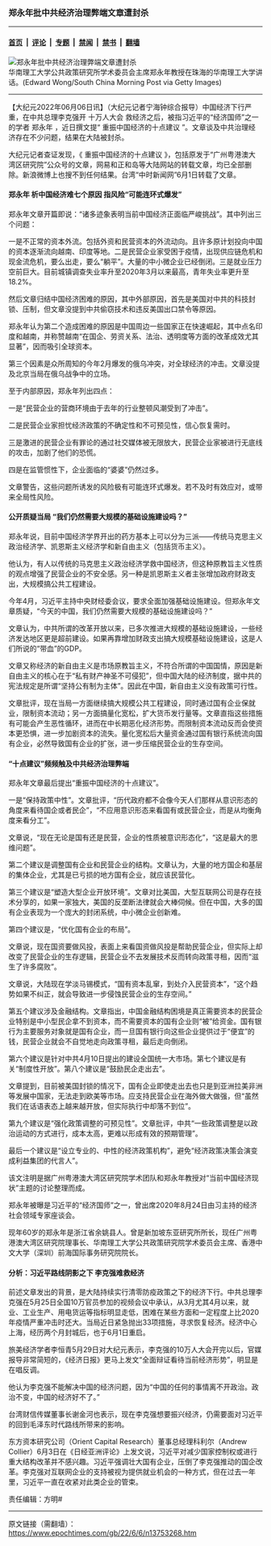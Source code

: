 ### 郑永年批中共经济治理弊端文章遭封杀

---

#### [首页](../../../..?n13753268) &nbsp;|&nbsp; [评论](../../../../../epoch-comment?n13753268) &nbsp;|&nbsp; [专题](../../../../../epoch-special?n13753268) &nbsp;|&nbsp; [禁闻](../../../../../epoch-news?n13753268) &nbsp;|&nbsp; [禁书](../../../../../books?n13753268) &nbsp;|&nbsp; [翻墙](https://github.com/gfw-breaker/nogfw/blob/master/README.md?n13753268)


<div><img alt="郑永年批中共经济治理弊端文章遭封杀" class="attachment-djy_600_400 size-djy_600_400 wp-post-image" src="https://i.epochtimes.com/assets/uploads/2022/06/id13753291-GettyImages-1093121868-600x400.jpg"/>
<div class="caption">
 华南理工大学公共政策研究所学术委员会主席郑永年教授在珠海的华南理工大学讲话。(Edward Wong/South China Morning Post via Getty Images)
</div></div><hr/><div class="post_content" id="artbody" itemprop="articleBody">
 <!-- article content begin -->
 <p>
  【大纪元2022年06月06日讯】（大纪元记者宁海钟综合报导）中国经济下行严重，在中共总理李克强开
  <ok href="https://www.epochtimes.com/gb/tag/%E5%8D%81%E4%B8%87%E4%BA%BA%E5%A4%A7%E4%BC%9A.html">
   十万人大会
  </ok>
  救经济之后，被指习近平的“经济国师”之一的学者
  <ok href="https://www.epochtimes.com/gb/tag/%E9%83%91%E6%B0%B8%E5%B9%B4.html">
   郑永年
  </ok>
  ，近日撰文提“
  <ok href="https://www.epochtimes.com/gb/tag/%E9%87%8D%E6%8C%AF%E4%B8%AD%E5%9B%BD%E7%BB%8F%E6%B5%8E%E7%9A%84%E5%8D%81%E7%82%B9%E5%BB%BA%E8%AE%AE.html">
   重振中国经济的十点建议
  </ok>
  ”。文章谈及中共治理经济存在不少问题，结果在大陆被封杀。
 </p>
 <p>
  大纪元记者查证发现，《
  <ok href="https://www.epochtimes.com/gb/tag/%E9%87%8D%E6%8C%AF%E4%B8%AD%E5%9B%BD%E7%BB%8F%E6%B5%8E%E7%9A%84%E5%8D%81%E7%82%B9%E5%BB%BA%E8%AE%AE.html">
   重振中国经济的十点建议
  </ok>
  》，包括原发于“广州粤港澳大湾区研究院”公众号的文章，网易和正和岛等大陆网站的转载文章，均已全部删除。新浪微博上也搜不到任何结果。台湾“中时新闻网”6月1日转载了文章。
 </p>
 <h4>
  <ok href="https://www.epochtimes.com/gb/tag/%E9%83%91%E6%B0%B8%E5%B9%B4.html">
   郑永年
  </ok>
  析中国经济难七个原因 指风险“可能连环式爆发”
 </h4>
 <p>
  郑永年文章开篇即说：“诸多迹象表明当前中国经济正面临严峻挑战”。其中列出三个问题：
 </p>
 <p>
  一是不正常的资本外流。包括外资和民营资本的外流动向。且许多原计划投向中国的资本逐渐流向越南、印度等地。二是民营企业家受困于疫情，出现供应链危机和现金流危机，要么出走，要么“躺平”。大量的中小微企业已经倒闭。三是就业压力空前巨大。目前城镇调查失业率升至2020年3月以来最高，青年失业率更升至18.2%。
 </p>
 <p>
  然后文章归结中国经济困难的原因，其中外部原因，首先是美国对中共的科技封锁、压制，但文章没提到中共偷窃技术和违反美国出口禁令等原因。
 </p>
 <p>
  郑永年认为第二个造成困难的原因是中国周边一些国家正在快速崛起，其中点名印度和越南，并称赞越南“在国企、劳资关系、法治、透明度等方面的改革成效尤其显著”，因而吸引全球资本。
 </p>
 <p>
  第三个因素是众所周知的今年2月爆发的俄乌冲突，对全球经济的冲击。文章没提及北京当局在俄乌战争中的立场。
 </p>
 <p>
  至于内部原因，郑永年列出四点：
 </p>
 <p>
  一是“民营企业的营商环境由于去年的行业整顿风潮受到了冲击”。
 </p>
 <p>
  二是民营企业家担忧经济政策的不确定性和不可预见性，信心恢复需时。
 </p>
 <p>
  三是激进的民营企业有罪论的通过社交媒体被无限放大，民营企业家被进行无底线的攻击，加剧了他们的恐慌。
 </p>
 <p>
  四是在监管惯性下，企业面临的“婆婆”仍然过多。
 </p>
 <p>
  文章警告，这些问题所诱发的风险极有可能连环式爆发。若不及时有效应对，或带来全局性风险。
 </p>
 <h4>
  公开质疑当局 “我们仍然需要大规模的基础设施建设吗？”
 </h4>
 <p>
  郑永年说，目前中国经济学界开出的药方基本上可以分为三派——传统马克思主义政治经济学、凯恩斯主义经济学和新自由主义（包括货币主义）。
 </p>
 <p>
  他认为，有人以传统的马克思主义政治经济学救中国经济，但这种原教旨主义性质的观点增强了民营企业的不安全感。另一种是凯恩斯主义者主张增加政府财政支出，大规模搞公共工程建设。
 </p>
 <p>
  今年4月，习近平主持中央财经委会议，要求全面加强基础设施建设。但郑永年文章质疑，“今天的中国，我们仍然需要大规模的基础设施建设吗？”
 </p>
 <p>
  文章认为，中共所谓的改革开放以来，已多次推进大规模的基础设施建设，一些经济发达地区更是超前建设。如果再靠增加财政支出搞大规模基础设施建设，这是人们所说的“带血”的GDP。
 </p>
 <p>
  文章又称经济的新自由主义是市场原教旨主义，不符合所谓的中国国情，原因是新自由主义的核心在于“私有财产神圣不可侵犯”，但中国大陆的经济制度，据中共的宪法规定是所谓“坚持公有制为主体”。因此在中国，新自由主义没有政策可行性。
 </p>
 <p>
  文章批评，现在当局一方面继续搞大规模公共工程建设，同时通过国有企业保就业，限制资本流动；另一方面搞量化宽松，扩大货币发行量等。文章直指这些措施有可能会产生恶性循环，进而在中长期恶化经济形势。而限制资本流动反而会使资本更恐惧，进一步加剧资本的流失。量化宽松后大量资金通过国有银行系统流向国有企业，必然导致国有企业的扩张，进一步压缩民营企业的生存空间。
 </p>
 <h4>
  “十点建议”频频触及中共经济治理弊端
 </h4>
 <p>
  郑永年文章最后提出“重振中国经济的十点建议”。
 </p>
 <p>
  一是“保持政策中性”。文章批评，“历代政府都不会像今天人们那样从意识形态的角度来看待国企或者民企”，“不应用意识形态来看国有或民营企业，而是从均衡角度来看分工”。
 </p>
 <p>
  文章说，“现在无论是国有还是民营，企业的性质被意识形态化”，“这是最大的思维问题”。
 </p>
 <p>
  第二个建议是调整国有企业和民营企业的结构。文章认为，大量的地方国企和基层的集体企业，尤其是已亏损的地方国有企业，就应该民营化。
 </p>
 <p>
  第三个建议是“塑造大型企业开放环境”。文章对比美国，大型互联网公司是存在技术分享的，如果一家独大，美国的反垄断法律就会大棒伺候。但在中国，大多的国有企业表现为一个庞大的封闭系统，中小微企业创新难。
 </p>
 <p>
  第四个建议是，“优化国有企业的布局”。
 </p>
 <p>
  文章说，现在国资要做风投，表面上来看国资做风投是帮助民营企业，但实际上却改变了民营企业的生存逻辑，民营企业不去发展技术反而转向政策寻租，因而“滋生了许多腐败”。
 </p>
 <p>
  文章说，大陆现在学淡马锡模式，“国有资本乱窜，到处介入民营资本”，“这个趋势如果不纠正，就会导致进一步侵蚀民营企业的生存空间。”
 </p>
 <p>
  第五个建议涉及金融结构。文章指出，中国金融结构困境是真正需要资本的民营企业特别是中小型民企拿不到资本，而不需要资本的国有企业则“被”给资金。国有银行为主要服务对象就是国有企业，而一旦国有银行向这些企业提供过于“便宜”的钱，民营企业就会不自觉地走向政策寻租，最后走向倒闭。
 </p>
 <p>
  第六个建议是针对中共4月10日提出的建设全国统一大市场。第七个建议是有关“制度性开放”。第八个建议是“鼓励民企走出去”。
 </p>
 <p>
  文章提到，目前被美国封锁的情况下，国有企业即使走出去也只是到亚洲拉美非洲等发展中国家，无法走到欧美等市场。应支持民营企业在海外做大做强，但“虽然我们在话语表态上越来越开放，但实际执行中却落不到位”。
 </p>
 <p>
  第九个建议是“强化政策调整的可预见性”。文章批评，中共“一些政策调整是以政治运动的方式进行，成本太高，更难以形成有效的预期管理”。
 </p>
 <p>
  最后一个建议是“设立专业的、中性的经济政策机构”，避免“经济政策决策会演变成利益集团的代言人”。
 </p>
 <p>
  该文注明是据广州粤港澳大湾区研究院学术团队和郑永年教授对“当前中国经济现状”主题的讨论整理而成。
 </p>
 <p>
  郑永年被曝是习近平的“经济国师”之一，曾出席2020年8月24日由习主持的经济社会领域专家座谈会。
 </p>
 <p>
  现年60岁的郑永年是浙江省余姚县人。曾是新加坡东亚研究所所长，现任广州粤港澳大湾区研究院理事长、华南理工大学公共政策研究院学术委员会主席、香港中文大学（深圳）前海国际事务研究院院长。
 </p>
 <h4>
  分析：习近平路线阴影之下 李克强难救经济
 </h4>
 <p>
  前述文章发出的背景，是大陆持续实行清零防疫政策之下的经济下行。中共总理李克强在5月25日全国10万官员参加的视频会议中承认，从3月尤其4月以来，就业、工业生产、用电货运等指标明显走低，困难在某些方面和一定程度上比2020年疫情严重冲击时还大。当局近日紧急抛出33项措施，寻求恢复经济。经济中心上海，经历两个月封城后，也于6月1日重启。
 </p>
 <p>
  旅美经济学者李恒青5月29日对大纪元表示，李克强的10万人大会开完以后，官媒报导非常简短的，《经济日报》更马上发文“全面辩证看待当前经济形势”，明显是在唱反调。
 </p>
 <p>
  他认为李克强不能解决中国的经济问题，因为“中国的任何的事情离不开政治。政治不变，中国的经济好不了。”
 </p>
 <p>
  台湾财信传媒董事长谢金河也表示，现在李克强想要振兴经济，仍需要面对习近平的回到毛泽东时代路线所带来的影响。
 </p>
 <p>
  东方资本研究公司（Orient Capital Research）董事总经理科利尔（Andrew Collier）6月3日在《日经亚洲评论》上发文说，习近平对减少国家控制权或进行重大结构改革并不感兴趣。习近平强调壮大国有企业，压倒了李克强推动的国企改革。李克强对互联网企业的支持被视为提供就业机会的一种方式，但在过去一年里，习近平一直在收紧对此类企业的管束。
 </p>
 <p>
  责任编辑：方明#
 </p>
 <!-- article content end -->
 <div id="below_article_ad">
 </div>
</div>


---

原文链接（需翻墙）：https://www.epochtimes.com/gb/22/6/6/n13753268.htm